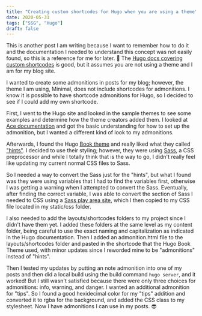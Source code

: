 ```yaml
---
title: "Creating custom shortcodes for Hugo when you are using a theme"
date: 2020-05-31
tags: ["SSG", "Hugo"]
draft: false
---
```


This is another post I am writing because I want to remember how to do it and the documentation I needed to understand this concept was not easily found, so this is a reference for me for later. :pushpin:  The <a href="https://gohugo.io/templates/shortcode-templates/">Hugo docs covering custom shortcodes</a> is good, but it assumes you are not using a theme and I am for my blog site.

I wanted to create some admonitions in posts for my blog; however, the theme I am using, Minimal, does not include shortcodes for admonitions. I know it is possible to have shortcode admonitions for Hugo, so I decided to see if I could add my own shortcode.

First, I went to the Hugo site and looked in the sample themes to see some examples and determine how the theme creators added them. I looked at <a href="https://themes.gohugo.io/ace-documentation/">Ace documentation</a> and got the basic understanding for how to set up the admonition, but I wanted a different kind of look to my admonitions. 

Afterwards, I found the Hugo <a href="https://themes.gohugo.io/hugo-book/">Book theme</a> and really liked what they called <a href="https://themes.gohugo.io/theme/hugo-book/docs/shortcodes/hints/">"hints"</a>. I decided to use their styling; however, they were using <a href="https://sass-lang.com/">Sass</a>, a CSS preprocessor and while I totally think that is the way to go, I didn't really feel like updating my current normal CSS files to Sass. 

So I needed a way to convert the Sass just for the "hints", but what I found was they were using variables that I had to find the variables first, otherwise I was getting a warning when I attempted to convert the Sass. Eventually, after finding the correct variable, I was able to convert the section of Sass I needed to CSS using a <a href="https://www.sassmeister.com/">Sass play area site</a>, which I then copied to my CSS file located in my static/css folder. 

I also needed to add the layouts/shortcodes folders to my project since I didn't have them yet. I added these folders at the same level as my content folder, being careful to use the exact naming and capitalization as indicated in the Hugo documentation. Then I added an admonition.html file to the layouts/shortcodes folder and pasted in the shortcode that the Hugo Book Theme used, with minor updates since I reworded mine to be "admonitions" instead of "hints".

Then I tested my updates by putting an note admonition into one of my posts and then did a local build using the build command `hugo server`, and it worked!  But I still wasn't satisfied because there were only three choices for admonitions: info, warning, and danger. I wanted an additional admonition for "tips". So I found a good hexidecimal color for my "tips" addition and converted it to rgba for the background, and added the CSS class to my stylesheet. Now I have admonitions I can use in my posts. :sunglasses:

